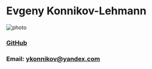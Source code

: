 # Evgeny Konnikov-Lehmann
![photo](https://avatars3.githubusercontent.com/u/24704329?s=400&u=f2f3ebe4ca96f733f6dcdd6931dfe32bef4ed6f3&v=4)
### [GitHub](https://github.com/EYKonnikov)
### Email: ykonnikov@yandex.com



